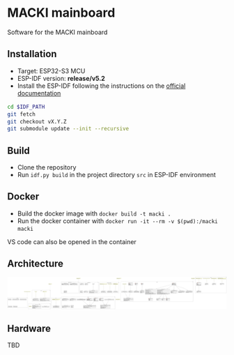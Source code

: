 # MACKI mainboard

Software for the MACKI mainboard

## Installation

- Target: ESP32-S3 MCU
- ESP-IDF version: **release/v5.2**
- Install the ESP-IDF following the instructions on the [official documentation](https://docs.espressif.com/projects/esp-idf/en/v5.2.2/esp32/get-started/index.html)

```bash
cd $IDF_PATH
git fetch
git checkout vX.Y.Z
git submodule update --init --recursive
```

## Build

- Clone the repository
- Run `idf.py build` in the project directory `src` in ESP-IDF environment

## Docker

- Build the docker image with `docker build -t macki .`
- Run the docker container with `docker run -it --rm -v $(pwd):/macki macki`

VS code can also be opened in the container

## Architecture

![MACKI Architecture](docs/pictures/initial_architecture.png)

## Hardware

TBD
